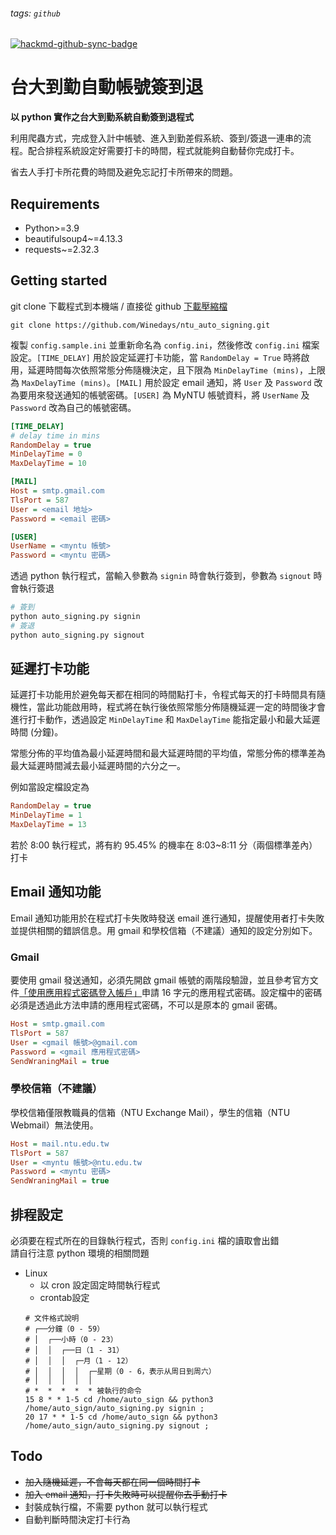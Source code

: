 ###### tags: `github`
[![hackmd-github-sync-badge](https://hackmd.io/4f73iJ-oSreKOZ53jg48ag/badge)](https://hackmd.io/4f73iJ-oSreKOZ53jg48ag)

# 台大到勤自動帳號簽到退

**以 python 實作之台大到勤系統自動簽到退程式**

利用爬蟲方式，完成登入計中帳號、進入到勤差假系統、簽到/簽退一連串的流程。配合排程系統設定好需要打卡的時間，程式就能夠自動替你完成打卡。  
  
省去人手打卡所花費的時間及避免忘記打卡所帶來的問題。  

## Requirements
- Python>=3.9 
- beautifulsoup4~=4.13.3
- requests~=2.32.3 

## Getting  started
git clone 下載程式到本機端 / 直接從 github [下載壓縮檔](https://github.com/Winedays/ntu_auto_signing/archive/master.zip)
```
git clone https://github.com/Winedays/ntu_auto_signing.git
```

複製 `config.sample.ini` 並重新命名為 `config.ini`，然後修改 `config.ini` 檔案設定。`[TIME_DELAY]` 用於設定延遲打卡功能，當 `RandomDelay = True` 時將啟用，延遲時間每次依照常態分佈隨機決定，且下限為 `MinDelayTime (mins)`，上限為 `MaxDelayTime (mins)`。`[MAIL]` 用於設定 email 通知，將 `User` 及 `Password` 改為要用來發送通知的帳號密碼。`[USER]` 為 MyNTU 帳號資料，將 `UserName` 及 `Password` 改為自己的帳號密碼。

```ini
[TIME_DELAY]
# delay time in mins
RandomDelay = true
MinDelayTime = 0
MaxDelayTime = 10

[MAIL]
Host = smtp.gmail.com
TlsPort = 587
User = <email 地址>
Password = <email 密碼>

[USER]
UserName = <myntu 帳號>
Password = <myntu 密碼>
```

透過 python 執行程式，當輸入參數為 `signin` 時會執行簽到，參數為 `signout` 時會執行簽退
```python
# 簽到
python auto_signing.py signin
# 簽退
python auto_signing.py signout
```

## 延遲打卡功能
延遲打卡功能用於避免每天都在相同的時間點打卡，令程式每天的打卡時間具有隨機性，當此功能啟用時，程式將在執行後依照常態分佈隨機延遲一定的時間後才會進行打卡動作，透過設定 `MinDelayTime` 和 `MaxDelayTime` 能指定最小和最大延遲時間 (分鐘)。

常態分佈的平均值為最小延遲時間和最大延遲時間的平均值，常態分佈的標準差為最大延遲時間減去最小延遲時間的六分之一。

例如當設定檔設定為

```ini
RandomDelay = true
MinDelayTime = 1
MaxDelayTime = 13
```

若於 8:00 執行程式，將有約 95.45% 的機率在 8:03~8:11 分（兩個標準差內）打卡

## Email 通知功能
Email 通知功能用於在程式打卡失敗時發送 email 進行通知，提醒使用者打卡失敗並提供相關的錯誤信息。用 gmail 和學校信箱（不建議）通知的設定分別如下。

### Gmail

要使用 gmail 發送通知，必須先開啟 gmail 帳號的兩階段驗證，並且參考官方文件[「使用應用程式密碼登入帳戶」](https://support.google.com/accounts/answer/185833)申請 16 字元的應用程式密碼。設定檔中的密碼必須是透過此方法申請的應用程式密碼，不可以是原本的 gmail 密碼。

```ini
Host = smtp.gmail.com
TlsPort = 587
User = <gmail 帳號>@gmail.com
Password = <gmail 應用程式密碼>
SendWraningMail = true
```

### 學校信箱（不建議）

學校信箱僅限教職員的信箱（NTU Exchange Mail），學生的信箱（NTU Webmail）無法使用。

```ini
Host = mail.ntu.edu.tw
TlsPort = 587
User = <myntu 帳號>@ntu.edu.tw
Password = <myntu 密碼>
SendWraningMail = true
```

## 排程設定
必須要在程式所在的目錄執行程式，否則 `config.ini` 檔的讀取會出錯  
請自行注意 python 環境的相關問題
* Linux
    * 以 cron 設定固定時間執行程式
    * crontab設定  
    ```shell
    # 文件格式說明
    # ┌──分鐘（0 - 59）
    # │  ┌──小時（0 - 23）
    # │  │  ┌──日（1 - 31）
    # │  │  │  ┌─月（1 - 12）
    # │  │  │  │  ┌─星期（0 - 6，表示从周日到周六）
    # │  │  │  │  │
    # *  *  *  *  * 被執行的命令
    15 8 * * 1-5 cd /home/auto_sign && python3 /home/auto_sign/auto_signing.py signin ;
    20 17 * * 1-5 cd /home/auto_sign && python3 /home/auto_sign/auto_signing.py signout ;
    ```

## Todo
- ~~加入隨機延遲，不會每天都在同一個時間打卡~~
- ~~加入 email 通知，打卡失敗時可以提醒你去手動打卡~~
- 封裝成執行檔，不需要 python 就可以執行程式
- 自動判斷時間決定打卡行為
